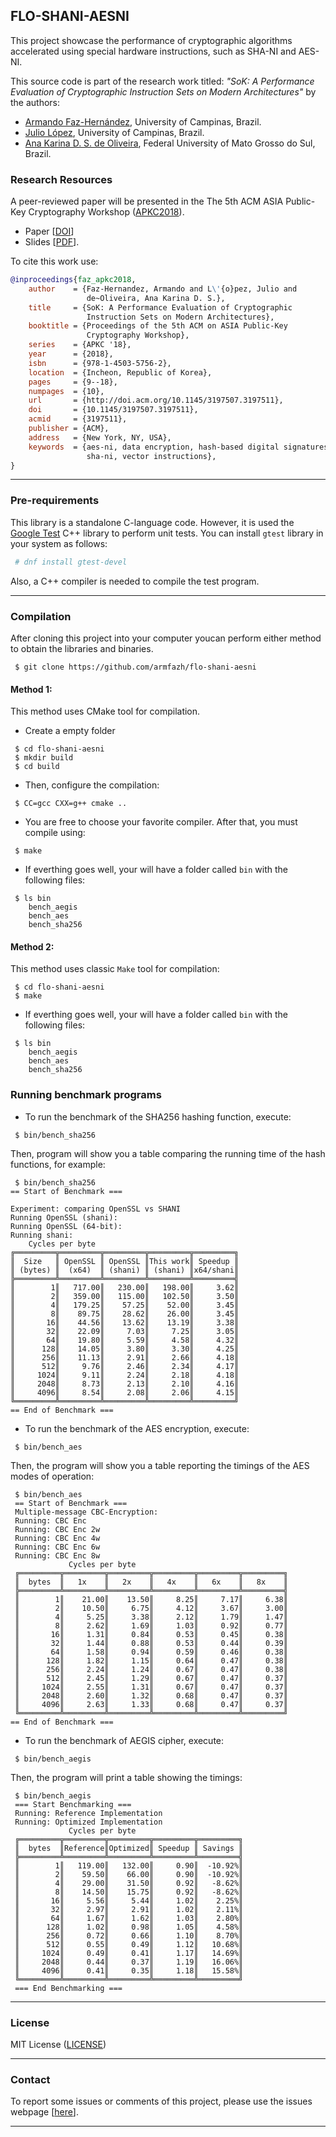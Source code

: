 ## FLO-SHANI-AESNI

This project showcase the performance of cryptographic algorithms accelerated using special hardware instructions, such as SHA-NI and AES-NI.

This source code is part of the research work titled: _"SoK: A Performance Evaluation of Cryptographic Instruction Sets on Modern Architectures"_ by the authors:
 * [Armando Faz-Hernández](http://www.ic.unicamp.br/~armfazh), University of Campinas, Brazil.
 * [Julio López](http://www.ic.unicamp.br/pessoas/docentes/jlopez), University of Campinas, Brazil.
 * [Ana Karina D. S. de Oliveira](http://dblp.uni-trier.de/pers/hd/o/Oliveira:Ana_Karina_D=_S=_de), Federal University of Mato Grosso do Sul,  Brazil.

### Research Resources

A peer-reviewed paper will be presented in the The 5th ACM ASIA Public-Key Cryptography Workshop ([APKC2018](https://www2.nict.go.jp/security/apkc2018/)).
 - Paper [[DOI](http://doi.org/10.1145/3197507.3197511)]
 - Slides [[PDF](http://www.ic.unicamp.br/~ra142685/sok-apkc.pdf)].


To cite this work use:

```bibtex
@inproceedings{faz_apkc2018,
    author    = {Faz-Hernandez, Armando and L\'{o}pez, Julio and 
	             de~Oliveira, Ana Karina D. S.},
    title     = {SoK: A Performance Evaluation of Cryptographic 
	             Instruction Sets on Modern Architectures},
    booktitle = {Proceedings of the 5th ACM on ASIA Public-Key 
	             Cryptography Workshop},
    series    = {APKC '18},
    year      = {2018},
    isbn      = {978-1-4503-5756-2},
    location  = {Incheon, Republic of Korea},
    pages     = {9--18},
    numpages  = {10},
    url       = {http://doi.acm.org/10.1145/3197507.3197511},
    doi       = {10.1145/3197507.3197511},
    acmid     = {3197511},
    publisher = {ACM},
    address   = {New York, NY, USA},
    keywords  = {aes-ni, data encryption, hash-based digital signatures,
	             sha-ni, vector instructions},
}
```
----

### Pre-requirements

This library is a standalone C-language code. However, it is used the [Google Test](https://github.com/google/googletest) C++ library to perform unit tests.
You can install `gtest` library in your system as follows:
 
```sh
 # dnf install gtest-devel
```
Also, a C++ compiler is needed to compile the test program.

----

### Compilation
After cloning this project into your computer youcan perform either method to obtain the libraries and binaries.
```
 $ git clone https://github.com/armfazh/flo-shani-aesni 
```

#### Method 1:
This method uses CMake tool for compilation.
 -    Create a empty folder
```
 $ cd flo-shani-aesni
 $ mkdir build
 $ cd build
```
 - Then, configure the compilation:
```
 $ CC=gcc CXX=g++ cmake ..
```
 - You are free to choose your favorite compiler. After that, you must compile using:
```
 $ make 
```
 - If everthing goes well, your will have a folder called `bin` with the following files:
```
 $ ls bin
    bench_aegis
    bench_aes
    bench_sha256 
```  


#### Method 2:
This method uses classic `Make` tool for compilation:
```
 $ cd flo-shani-aesni
 $ make
```
 - If everthing goes well, your will have a folder called `bin` with the following files:
```
 $ ls bin
    bench_aegis
    bench_aes
    bench_sha256 
```  
### Running benchmark programs
 - To run the benchmark of the SHA256 hashing function, execute:
```
 $ bin/bench_sha256
```
Then, program will show you a table comparing the running time of the hash functions, for example:
```
 $ bin/bench_sha256
== Start of Benchmark ===

Experiment: comparing OpenSSL vs SHANI
Running OpenSSL (shani):
Running OpenSSL (64-bit):
Running shani:
    Cycles per byte 
╔═════════╦═════════╦═════════╦═════════╦═════════╗
║  Size   ║ OpenSSL ║ OpenSSL ║This work║ Speedup ║
║ (bytes) ║  (x64)  ║ (shani) ║ (shani) ║x64/shani║
╠═════════╩═════════╩═════════╩═════════╩═════════╣
║        1║   717.00║   230.00║   198.00║     3.62║
║        2║   359.00║   115.00║   102.50║     3.50║
║        4║   179.25║    57.25║    52.00║     3.45║
║        8║    89.75║    28.62║    26.00║     3.45║
║       16║    44.56║    13.62║    13.19║     3.38║
║       32║    22.09║     7.03║     7.25║     3.05║
║       64║    19.80║     5.59║     4.58║     4.32║
║      128║    14.05║     3.80║     3.30║     4.25║
║      256║    11.13║     2.91║     2.66║     4.18║
║      512║     9.76║     2.46║     2.34║     4.17║
║     1024║     9.11║     2.24║     2.18║     4.18║
║     2048║     8.73║     2.13║     2.10║     4.16║
║     4096║     8.54║     2.08║     2.06║     4.15║
╚═════════╩═════════╩═════════╩═════════╩═════════╝
== End of Benchmark ===
```

 - To run the benchmark of the AES encryption, execute:
```
 $ bin/bench_aes
```
Then, the program will show you a table reporting the timings of the AES modes of operation:
```
 $ bin/bench_aes
 == Start of Benchmark ===
 Multiple-message CBC-Encryption:
 Running: CBC Enc 
 Running: CBC Enc 2w
 Running: CBC Enc 4w
 Running: CBC Enc 6w
 Running: CBC Enc 8w
             Cycles per byte 
 ╔═════════╦═════════╦═════════╦═════════╦═════════╦═════════╗
 ║  bytes  ║   1x    ║   2x    ║   4x    ║   6x    ║   8x    ║
 ╠═════════╩═════════╩═════════╩═════════╩═════════╩═════════╣
 ║        1║    21.00║    13.50║     8.25║     7.17║     6.38║
 ║        2║    10.50║     6.75║     4.12║     3.67║     3.00║
 ║        4║     5.25║     3.38║     2.12║     1.79║     1.47║
 ║        8║     2.62║     1.69║     1.03║     0.92║     0.77║
 ║       16║     1.31║     0.84║     0.53║     0.45║     0.38║
 ║       32║     1.44║     0.88║     0.53║     0.44║     0.39║
 ║       64║     1.58║     0.94║     0.59║     0.46║     0.38║
 ║      128║     1.82║     1.15║     0.64║     0.47║     0.38║
 ║      256║     2.24║     1.24║     0.67║     0.47║     0.38║
 ║      512║     2.45║     1.29║     0.67║     0.47║     0.37║
 ║     1024║     2.55║     1.31║     0.67║     0.47║     0.37║
 ║     2048║     2.60║     1.32║     0.68║     0.47║     0.37║
 ║     4096║     2.63║     1.33║     0.68║     0.47║     0.37║
 ╚═════════╩═════════╩═════════╩═════════╩═════════╩═════════╝
== End of Benchmark ===
```


 - To run the benchmark of AEGIS cipher, execute:
```
 $ bin/bench_aegis
```
Then, the program will print a table showing the timings:
```
 $ bin/bench_aegis
 === Start Benchmarking ===
 Running: Reference Implementation 
 Running: Optimized Implementation 
             Cycles per byte 
 ╔═════════╦═════════╦═════════╦═════════╦═════════╗
 ║  bytes  ║Reference║Optimized║ Speedup ║ Savings ║
 ╠═════════╩═════════╩═════════╩═════════╩═════════╣
 ║        1║   119.00║   132.00║     0.90║  -10.92%║
 ║        2║    59.50║    66.00║     0.90║  -10.92%║
 ║        4║    29.00║    31.50║     0.92║   -8.62%║
 ║        8║    14.50║    15.75║     0.92║   -8.62%║
 ║       16║     5.56║     5.44║     1.02║    2.25%║
 ║       32║     2.97║     2.91║     1.02║    2.11%║
 ║       64║     1.67║     1.62║     1.03║    2.80%║
 ║      128║     1.02║     0.98║     1.05║    4.58%║
 ║      256║     0.72║     0.66║     1.10║    8.70%║
 ║      512║     0.55║     0.49║     1.12║   10.68%║
 ║     1024║     0.49║     0.41║     1.17║   14.69%║
 ║     2048║     0.44║     0.37║     1.19║   16.06%║
 ║     4096║     0.41║     0.35║     1.18║   15.58%║
 ╚═════════╩═════════╩═════════╩═════════╩═════════╝
 === End Benchmarking ===
```

----

### License 
MIT License ([LICENSE](https://opensource.org/licenses/MIT))

----

### Contact 

To report some issues or comments of this project, please use the issues webpage [[here](https://github.com/armfazh/flo-shani-aesni/issues)]. 

----
